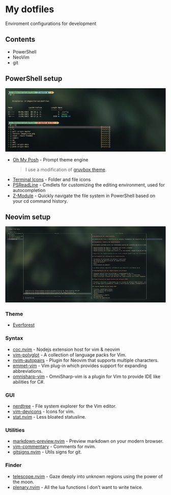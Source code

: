 # My  dotfiles
Enviroment configurations for development

## Contents
- PowerShell 
- NeoVim 
- git 

## PowerShell setup
![](images/terminal.png)
- [Oh My Posh](https://ohmyposh.dev/) - Prompt theme engine
	> I use a modification of [gruvbox theme](https://ohmyposh.dev/docs/themes#gruvbox).
- [Terminal Icons](https://github.com/devblackops/Terminal-Icons) - Folder and file icons
- [PSReadLine](https://docs.microsoft.com/en-us/powershell/module/psreadline/) - Cmdlets for customizing the editing environment, used for autocompletion
- [Z-Module](https://www.powershellgallery.com/packages/z/1.1.13) - Quickly navigate the file system in PowerShell based on your cd command history.

## Neovim setup
![](images/vim.png)
### Theme
- [Everforest](https://github.com/sainnhe/everforest)
### Syntax
- [coc.nvim](https://github.com/neoclide/coc.nvim) - Nodejs extension host for vim & neovim
- [vim-polyglot](https://github.com/sheerun/vim-polyglot) - A collection of language packs for Vim.
- [nvim-autopairs](https://github.com/windwp/nvim-autopairs) - Plugin for Neovim that supports multiple characters.
- [emmet-vim](https://github.com/mattn/emmet-vim) - Vim plug-in which provides support for expanding abbreviations.
- [omnisharp-vim](https://github.com/OmniSharp/omnisharp-vim) - OmniSharp-vim is a plugin for Vim to provide IDE like abilities for C#.
### GUI
- [nerdtree](https://github.com/preservim/nerdtree) - File system explorer for the Vim editor.
- [vim-devicons](https://github.com/ryanoasis/vim-devicons) - Icons for vim.
- [stat.nvim](https://github.com/leath-dub/stat.nvim) - Less bloated statusline.
### Utilities
- [markdown-preview.nvim](https://github.com/iamcco/markdown-preview.nvim) - Preview markdown on your modern browser.
- [vim-commentary](https://github.com/tpope/vim-commentary) - Comments for nvim.
- [gitsigns.nvim](https://github.com/lewis6991/gitsigns.nvim) - Utils signs for git.
### Finder
- [telescope.nvim](https://github.com/nvim-telescope/telescope.nvim) - Gaze deeply into unknown regions using the power of the moon.
- [plenary.nvim](https://github.com/nvim-lua/plenary.nvim) - All the lua functions I don't want to write twice.
